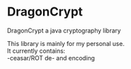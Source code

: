 # DragonCrypt
DragonCrypt a java cryptography library

This library is mainly for my personal use.
</br>
It currently contains:
</br>
-ceasar/ROT de- and encoding

